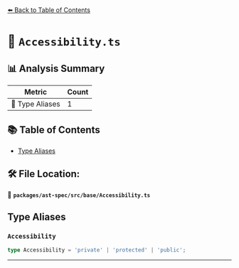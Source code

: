 [⬅️ Back to Table of Contents](../../../../index.md)

# 📄 `Accessibility.ts`

## 📊 Analysis Summary

| Metric | Count |
|--------|-------|
| 📑 Type Aliases | 1 |

## 📚 Table of Contents

- [Type Aliases](#type-aliases)

## 🛠️ File Location:
📂 **`packages/ast-spec/src/base/Accessibility.ts`**

## Type Aliases

### `Accessibility`

```ts
type Accessibility = 'private' | 'protected' | 'public';
```


---
